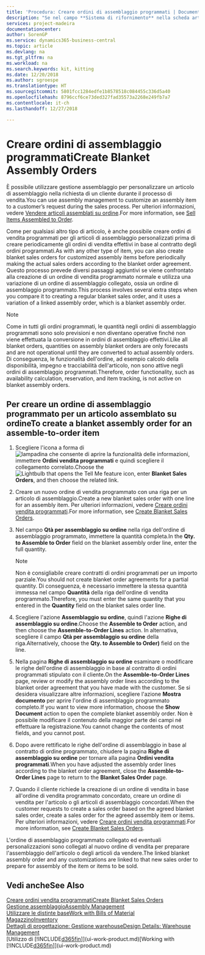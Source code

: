 ```yaml
---
title: 'Procedura: Creare ordini di assemblaggio programmati | Documenti Microsoft'
description: "Se nel campo **Sistema di rifornimento** nella scheda articolo è indicato **Assemblaggio**, il metodo di default per l'approvvigionamento dell'articolo consiste nell'assemblarlo da componenti definiti e potenzialmente tramite una risorsa definita."
services: project-madeira
documentationcenter: 
author: SorenGP
ms.service: dynamics365-business-central
ms.topic: article
ms.devlang: na
ms.tgt_pltfrm: na
ms.workload: na
ms.search.keywords: kit, kitting
ms.date: 12/20/2018
ms.author: sgroespe
ms.translationtype: HT
ms.sourcegitcommit: 5801fcc1284edfe1b8578518c084455c336d5a40
ms.openlocfilehash: 8796ccf6ce73ded327fad35573a2268e249fb7a7
ms.contentlocale: it-ch
ms.lasthandoff: 12/27/2018

---
```

# <a name="create-blanket-assembly-orders"></a><span data-ttu-id="dba38-103">Creare ordini di assemblaggio programmati</span><span class="sxs-lookup"><span data-stu-id="dba38-103">Create Blanket Assembly Orders</span></span>
<span data-ttu-id="dba38-104">È possibile utilizzare gestione assemblaggio per personalizzare un articolo di assemblaggio nella richiesta di un cliente durante il processo di vendita.</span><span class="sxs-lookup"><span data-stu-id="dba38-104">You can use assembly management to customize an assembly item to a customer’s request during the sales process.</span></span> <span data-ttu-id="dba38-105">Per ulteriori informazioni, vedere [Vendere articoli assemblati su ordine](assembly-how-to-sell-items-assembled-to-order.md).</span><span class="sxs-lookup"><span data-stu-id="dba38-105">For more information, see [Sell Items Assembled to Order](assembly-how-to-sell-items-assembled-to-order.md).</span></span>  

 <span data-ttu-id="dba38-106">Come per qualsiasi altro tipo di articolo, è anche possibile creare ordini di vendita programmati per gli articoli di assemblaggio personalizzati prima di creare periodicamente gli ordini di vendita effettivi in base al contratto degli ordini programmati.</span><span class="sxs-lookup"><span data-stu-id="dba38-106">As with any other type of item, you can also create blanket sales orders for customized assembly items before periodically making the actual sales orders according to the blanket order agreement.</span></span> <span data-ttu-id="dba38-107">Questo processo prevede diversi passaggi aggiuntivi se viene confrontato alla creazione di un ordine di vendita programmato normale e utilizza una variazione di un ordine di assemblaggio collegato, ossia un ordine di assemblaggio programmato.</span><span class="sxs-lookup"><span data-stu-id="dba38-107">This process involves several extra steps when you compare it to creating a regular blanket sales order, and it uses a variation of a linked assembly order, which is a blanket assembly order.</span></span>

> [!NOTE]  
>  <span data-ttu-id="dba38-108">Come in tutti gli ordini programmati, le quantità negli ordini di assemblaggio programmati sono solo previsioni e non diventano operative finché non viene effettuata la conversione in ordini di assemblaggio effettivi.</span><span class="sxs-lookup"><span data-stu-id="dba38-108">Like all blanket orders, quantities on assembly blanket orders are only forecasts and are not operational until they are converted to actual assembly orders.</span></span> <span data-ttu-id="dba38-109">Di conseguenza, le funzionalità dell'ordine, ad esempio calcolo della disponibilità, impegno e tracciabilità dell'articolo, non sono attive negli ordini di assemblaggio programmati.</span><span class="sxs-lookup"><span data-stu-id="dba38-109">Therefore, order functionality, such as availability calculation, reservation, and item tracking, is not active on blanket assembly orders.</span></span>  

## <a name="to-create-a-blanket-assembly-order-for-an-assemble-to-order-item"></a><span data-ttu-id="dba38-110">Per creare un ordine di assemblaggio programmato per un articolo assemblato su ordine</span><span class="sxs-lookup"><span data-stu-id="dba38-110">To create a blanket assembly order for an assemble\-to\-order item</span></span>  
1. <span data-ttu-id="dba38-111">Scegliere l'icona a forma di ![lampadina che consente di aprire la funzionalità delle informazioni](media/ui-search/search_small.png "Informazioni sull'operazione che si desidera eseguire"), immettere **Ordini vendita programmati** e quindi scegliere il collegamento correlato.</span><span class="sxs-lookup"><span data-stu-id="dba38-111">Choose the ![Lightbulb that opens the Tell Me feature](media/ui-search/search_small.png "Tell me what you want to do") icon, enter **Blanket Sales Orders**, and then choose the related link.</span></span>  
2. <span data-ttu-id="dba38-112">Creare un nuovo ordine di vendita programmato con una riga per un articolo di assemblaggio.</span><span class="sxs-lookup"><span data-stu-id="dba38-112">Create a new blanket sales order with one line for an assembly item.</span></span> <span data-ttu-id="dba38-113">Per ulteriori informazioni, vedere [Creare ordini vendita programmati](sales-how-to-create-blanket-sales-orders.md).</span><span class="sxs-lookup"><span data-stu-id="dba38-113">For more information, see [Create Blanket Sales Orders](sales-how-to-create-blanket-sales-orders.md).</span></span>  
3. <span data-ttu-id="dba38-114">Nel campo **Qtà per assemblaggio su ordine** nella riga dell'ordine di assemblaggio programmato, immettere la quantità completa.</span><span class="sxs-lookup"><span data-stu-id="dba38-114">In the **Qty. to Assemble to Order** field on the blanket assembly order line, enter the full quantity.</span></span>

    > [!NOTE]  
    >  <span data-ttu-id="dba38-115">Non è consigliabile creare contratti di ordini programmati per un importo parziale.</span><span class="sxs-lookup"><span data-stu-id="dba38-115">You should not create blanket order agreements for a partial quantity.</span></span> <span data-ttu-id="dba38-116">Di conseguenza, è necessario immettere la stessa quantità immessa nel campo **Quantità** della riga dell'ordine di vendita programmato.</span><span class="sxs-lookup"><span data-stu-id="dba38-116">Therefore, you must enter the same quantity that you entered in the **Quantity** field on the blanket sales order line.</span></span>  

4. <span data-ttu-id="dba38-117">Scegliere l'azione **Assemblaggio su ordine**, quindi l'azione **Righe di assemblaggio su ordine**.</span><span class="sxs-lookup"><span data-stu-id="dba38-117">Choose the **Assemble to Order** action, and then choose the **Assemble-to-Order Lines** action.</span></span> <span data-ttu-id="dba38-118">In alternativa, scegliere il campo **Qtà per assemblaggio su ordine** della riga.</span><span class="sxs-lookup"><span data-stu-id="dba38-118">Alternatively, choose the **Qty. to Assemble to Order)** field on the line.</span></span>  
5. <span data-ttu-id="dba38-119">Nella pagina **Righe di assemblaggio su ordine** esaminare o modificare le righe dell'ordine di assemblaggio in base al contratto di ordini programmati stipulato con il cliente.</span><span class="sxs-lookup"><span data-stu-id="dba38-119">On the **Assemble-to-Order Lines** page, review or modify the assembly order lines according to the blanket order agreement that you have made with the customer.</span></span> <span data-ttu-id="dba38-120">Se si desidera visualizzare altre informazioni, scegliere l'azione **Mostra documento** per aprire l'ordine di assemblaggio programmato completo.</span><span class="sxs-lookup"><span data-stu-id="dba38-120">If you want to view more information, choose the **Show Document** action to open the complete blanket assembly order.</span></span> <span data-ttu-id="dba38-121">Non è possibile modificare il contenuto della maggior parte dei campi né effettuare la registrazione.</span><span class="sxs-lookup"><span data-stu-id="dba38-121">You cannot change the contents of most fields, and you cannot post.</span></span>  
6. <span data-ttu-id="dba38-122">Dopo avere rettificato le righe dell'ordine di assemblaggio in base al contratto di ordine programmato, chiudere la pagina **Righe di assemblaggio su ordine** per tornare alla pagina **Ordini vendita programmati**.</span><span class="sxs-lookup"><span data-stu-id="dba38-122">When you have adjusted the assembly order lines according to the blanket order agreement, close the **Assemble-to-Order Lines** page to return to the **Blanket Sales Order** page.</span></span>  
7. <span data-ttu-id="dba38-123">Quando il cliente richiede la creazione di un ordine di vendita in base all'ordine di vendita programmato concordato, creare un ordine di vendita per l'articolo o gli articoli di assemblaggio concordati.</span><span class="sxs-lookup"><span data-stu-id="dba38-123">When the customer requests to create a sales order based on the agreed blanket sales order, create a sales order for the agreed assembly item or items.</span></span> <span data-ttu-id="dba38-124">Per ulteriori informazioni, vedere [Creare ordini vendita programmati](sales-how-to-create-blanket-sales-orders.md).</span><span class="sxs-lookup"><span data-stu-id="dba38-124">For more information, see [Create Blanket Sales Orders](sales-how-to-create-blanket-sales-orders.md).</span></span>

<span data-ttu-id="dba38-125">L'ordine di assemblaggio programmato collegato ed eventuali personalizzazioni sono collegati al nuovo ordine di vendita per preparare l'assemblaggio dell'articolo o degli articoli da vendere.</span><span class="sxs-lookup"><span data-stu-id="dba38-125">The linked blanket assembly order and any customizations are linked to that new sales order to prepare for assembly of the item or items to be sold.</span></span>  

## <a name="see-also"></a><span data-ttu-id="dba38-126">Vedi anche</span><span class="sxs-lookup"><span data-stu-id="dba38-126">See Also</span></span>
[<span data-ttu-id="dba38-127">Creare ordini vendita programmati</span><span class="sxs-lookup"><span data-stu-id="dba38-127">Create Blanket Sales Orders</span></span>](sales-how-to-create-blanket-sales-orders.md)  
[<span data-ttu-id="dba38-128">Gestione assemblaggio</span><span class="sxs-lookup"><span data-stu-id="dba38-128">Assembly Management</span></span>](assembly-assemble-items.md)  
[<span data-ttu-id="dba38-129">Utilizzare le distinte base</span><span class="sxs-lookup"><span data-stu-id="dba38-129">Work with Bills of Material</span></span>](inventory-how-work-BOMs.md)  
[<span data-ttu-id="dba38-130">Magazzino</span><span class="sxs-lookup"><span data-stu-id="dba38-130">Inventory</span></span>](inventory-manage-inventory.md)  
[<span data-ttu-id="dba38-131">Dettagli di progettazione: Gestione warehouse</span><span class="sxs-lookup"><span data-stu-id="dba38-131">Design Details: Warehouse Management</span></span>](design-details-warehouse-management.md)  
<span data-ttu-id="dba38-132">[Utilizzo di [!INCLUDE[d365fin](includes/d365fin_md.md)]](ui-work-product.md)</span><span class="sxs-lookup"><span data-stu-id="dba38-132">[Working with [!INCLUDE[d365fin](includes/d365fin_md.md)]](ui-work-product.md)</span></span>

